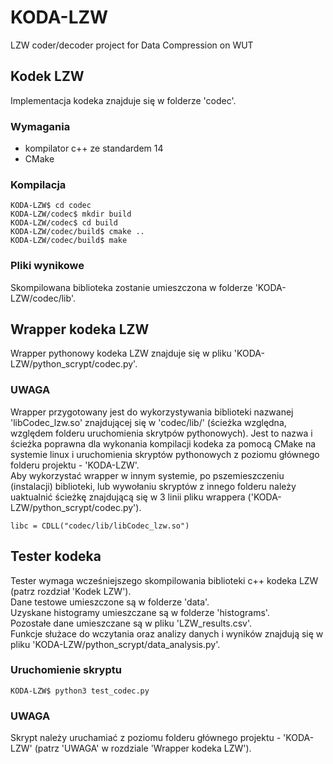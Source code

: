 # KODA-LZW
LZW coder/decoder project for Data Compression on WUT

## Kodek LZW
Implementacja kodeka znajduje się w folderze 'codec'.

### Wymagania
- kompilator c++ ze standardem 14
- CMake

### Kompilacja
```console
KODA-LZW$ cd codec
KODA-LZW/codec$ mkdir build
KODA-LZW/codec$ cd build
KODA-LZW/codec/build$ cmake ..
KODA-LZW/codec/build$ make
```

### Pliki wynikowe
Skompilowana biblioteka zostanie umieszczona w folderze 'KODA-LZW/codec/lib'.

## Wrapper kodeka LZW
Wrapper pythonowy kodeka LZW znajduje się w pliku 'KODA-LZW/python_scrypt/codec.py'.

### UWAGA
Wrapper przygotowany jest do wykorzystywania biblioteki nazwanej 'libCodec_lzw.so' znajdującej się w 'codec/lib/' (ścieżka względna, względem folderu uruchomienia skrytpów pythonowych). Jest to nazwa i ścieżka poprawna dla wykonania kompilacji kodeka za pomocą CMake na systemie linux i uruchomienia skryptów pythonowych z poziomu głównego folderu projektu - 'KODA-LZW'.
<br>
Aby wykorzystać wrapper w innym systemie, po pszemieszczeniu (instalacji) biblioteki, lub wywołaniu skryptów z innego folderu należy uaktualnić ścieżkę znajdującą się w 3 linii pliku wrappera ('KODA-LZW/python_scrypt/codec.py').

```console
libc = CDLL("codec/lib/libCodec_lzw.so")
```

## Tester kodeka
Tester wymaga wcześniejszego skompilowania biblioteki c++ kodeka LZW (patrz rozdział 'Kodek LZW').<br>
Dane testowe umieszczone są w folderze 'data'.<br>
Uzyskane histogramy umieszczane są w folderze 'histograms'.<br>
Pozostałe dane umieszczane są w pliku 'LZW_results.csv'.<br>
Funkcje służace do wczytania oraz analizy danych i wyników znajdują się w pliku 'KODA-LZW/python_scrypt/data_analysis.py'.

### Uruchomienie skryptu
```console
KODA-LZW$ python3 test_codec.py
```

### UWAGA
Skrypt należy uruchamiać z poziomu folderu głównego projektu - 'KODA-LZW' (patrz 'UWAGA' w rozdziale 'Wrapper kodeka LZW').
